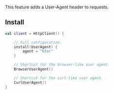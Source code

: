[//]: # (title: User agent)

<include src="lib.xml" include-id="outdated_warning"/>

This feature adds a User-Agent header to requests.



## Install

```kotlin
val client = HttpClient() {

    // Full configuration.
    install(UserAgent) {
        agent = "ktor"
    }

    // Shortcut for the browser-like user agent.
    BrowserUserAgent()

    // Shortcut for the curl-like user agent.
    CurlUserAgent()
}

```